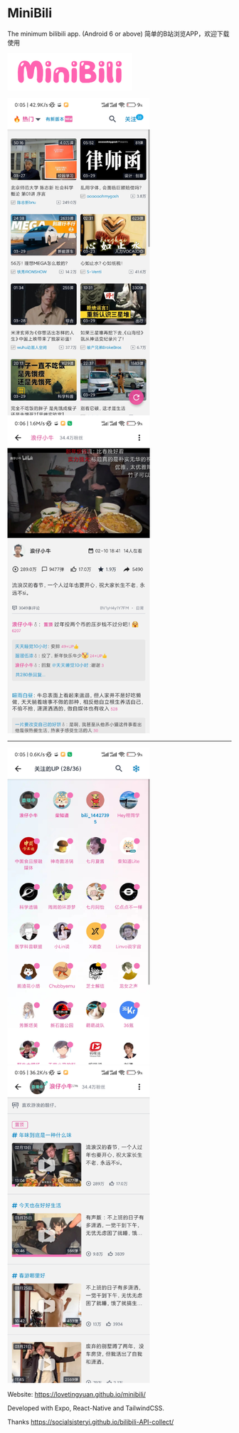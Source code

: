 # MiniBili

The minimum bilibili app.
(Android 6 or above)
简单的B站浏览APP，欢迎下载使用

<img src="./docs/minibili.png" alt="minibili" width="280" >

<img src="./docs/video-list.jpg" alt="video list" width="320" style="margin-right: 20px"> <img src="./docs/player.jpg" alt="player" width="320" style="margin-right: 20px">

---

<img src="./docs/up-list.jpg" alt="up list" width="320" style="margin-right: 20px"> <img src="./docs/up-detail.jpg" alt="up detail" width="320" style="margin-right: 20px">

Website: https://lovetingyuan.github.io/minibili/

Developed with Expo, React-Native and TailwindCSS.

Thanks https://socialsisteryi.github.io/bilibili-API-collect/

